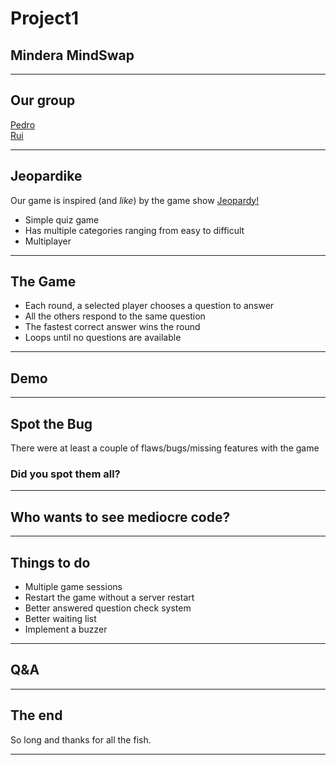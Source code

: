 # Project1

## Mindera MindSwap

---

## Our group

[Pedro](https://github.com/nuntera)  
[Rui](https://github.com/rui-tx)

---

## Jeopardike

Our game is inspired (and *like*) by the game show [Jeopardy!](https://static.wikia.nocookie.net/gameshows/images/0/03/Jeopardy%21_1984.JPG/revision/latest?cb=20231027004918)

- Simple quiz game
- Has multiple categories ranging from easy to difficult
- Multiplayer

---

## The Game

- Each round, a selected player chooses a question to answer
- All the others respond to the same question
- The fastest correct answer wins the round
- Loops until no questions are available

---

## Demo

---

## Spot the Bug

There were at least a couple of flaws/bugs/missing features with the game

### Did you spot them all?

---

## Who wants to see mediocre code?

---

## Things to do

- Multiple game sessions
- Restart the game without a server restart
- Better answered question check system
- Better waiting list
- Implement a buzzer

---

## Q&A

---

## The end

So long and thanks for all the fish.

---
